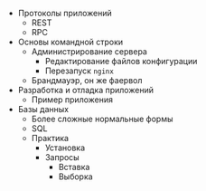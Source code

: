 * Протоколы приложений
  * REST
  * RPC
* Основы командной строки
  * Администрирование сервера
    * Редактирование файлов конфигурации
    * Перезапуск `nginx`
  * Брандмауэр, он же фаервол
* Разработка и отладка приложений
  * Пример приложения
* Базы данных
  * Более сложные нормальные формы
  * SQL
  * Практика
    * Установка
    * Запросы
      * Вставка
      * Выборка
